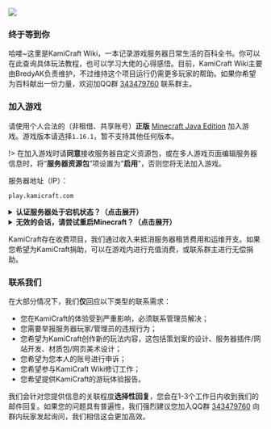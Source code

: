 ![](https://ae01.alicdn.com/kf/Hedf2cd0ec99d422aa1967da1ced283a8k.jpg)

### 终于等到你

哈喽~这里是KamiCraft Wiki，一本记录游戏服务器日常生活的百科全书。你可以在此查询具体玩法教程，也可以学习大佬的心得感悟。目前，KamiCraft Wiki主要由BredyAK负责维护，不过维持这个项目运行仍需更多玩家的帮助。如果你希望为百科献出一份力量，欢迎加QQ群 [343479760](https://qm.qq.com/cgi-bin/qm/qr?k=1-nDN-_FuZIBu7GC08CCSlILubhbgfUd "点击唤起QQ加群") 联系群主。

### 加入游戏

请使用个人合法的（非租借、共享账号）**正版** [Minecraft Java Edition](https://www.minecraft.net/zh-hans/store/minecraft-java-edition "点击跳转至Minecraft Java Edition官方商店") 加入游戏。游戏版本请选择`1.16.1`，暂不支持其他任何版本。

!> 在加入游戏时请**同意**接收服务器自定义资源包，或在多人游戏页面编辑服务器信息时，将“**服务器资源包**”项设置为“**启用**”，否则您将无法加入游戏。

服务器地址（IP）：

```
play.kamicraft.com
```

<details>
<summary><b>认证服务器处于宕机状态？（点击展开）</b></summary>

在连接到正版服务器的过程中，Mojang需要对您的客户端合法性进行检验。而由于大陆地区网络偶尔会出现与验证服务器断开连接的情况，您可能碰巧遭遇了此情况。这不是您客户端的问题，也不是服务器出现了网络故障，您需要做的只是稍等一会儿，然后再次加入服务器即可。

</details>

<details>
<summary><b>无效的会话，请尝试重启Minecraft？（点击展开）</b></summary>

出现此信息代表您的客户端未能通过Mojang正版账号检测，这可能是由于您使用了盗版客户端，或未登入正版账号导致。
如果您是正版用户，出现这种情况可能是由于您使用了VPN等原因使网络状态发生了变化，导致您的登录信息失效。请尝试重启客户端后重新连接服务器。

</details>

KamiCraft存在收费项目，我们通过收入来抵消服务器租赁费用和运维开支。如果您希望为KamiCraft捐助，可以在游戏内进行充值消费，或联系群主进行无偿捐助。

### 联系我们

在大部分情况下，我们**仅**回应以下类型的联系需求：

* 您在KamiCraft的体验受到严重影响，必须联系管理员解决；
* 您需要举报服务器玩家/管理员的违规行为；
* 您希望为KamiCraft创作新的玩法内容，这包括策划案的设计、服务器插件/网站开发、材质包/网页美术设计；
* 您希望为您本人的账号进行申诉；
* 您希望参与KamiCraft Wiki修订工作；
* 您希望提供KamiCraft的游玩体验报告。

我们会针对您提供信息的关联程度**选择性回复**，您会在1-3个工作日内收到我们的邮件回复。如果您的问题具有普遍性，我们强烈建议您加入QQ群 [343479760](https://qm.qq.com/cgi-bin/qm/qr?k=1-nDN-_FuZIBu7GC08CCSlILubhbgfUd "点击唤起QQ加群") 向群内玩家发起询问，我们相信这会更加高效。
